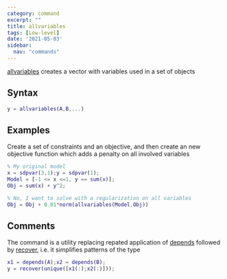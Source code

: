 ```yaml
---
category: command
excerpt: ""
title: allvariables
tags: [Low-level]
date: '2021-05-03'
sidebar:
  nav: "commands"
---
```


[allvariables](/command/allvariables) creates a vector with variables used in a set of objects

## Syntax  

````matlab
y = allvariables(A,B,...)
````

## Examples

Create a set of constraints and an objective, and then create an new objective function which adds a penalty on all involved variables

````matlab
% My original model
x = sdpvar(3,1);y = sdpvar(1);
Model = [-1 <= x <=1, y == sum(x)];
Obj = sum(x) + y^2;

% No, I want to solve with a regularization on all variables
Obj = Obj + 0.01*norm(allvariables(Model,Obj))
````

## Comments

The command is a utility replacing repated application of [depends](/command/depends) followed by [recover](/command/recover), i.e. it simplifies patterns of the type

````matlab
x1 = depends(A);x2 = depends(B);
y = recover(unique([x1(:);x2(:)]));
````


